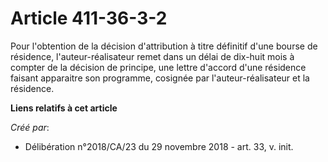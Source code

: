 # Article 411-36-3-2

Pour l'obtention de la décision d'attribution à titre définitif d'une bourse de résidence, l'auteur-réalisateur remet dans un
délai de dix-huit mois à compter de la décision de principe, une lettre d'accord d'une résidence faisant apparaitre son
programme, cosignée par l'auteur-réalisateur et la résidence.

**Liens relatifs à cet article**

_Créé par_:

  - Délibération n°2018/CA/23 du 29 novembre 2018 - art. 33, v. init.
